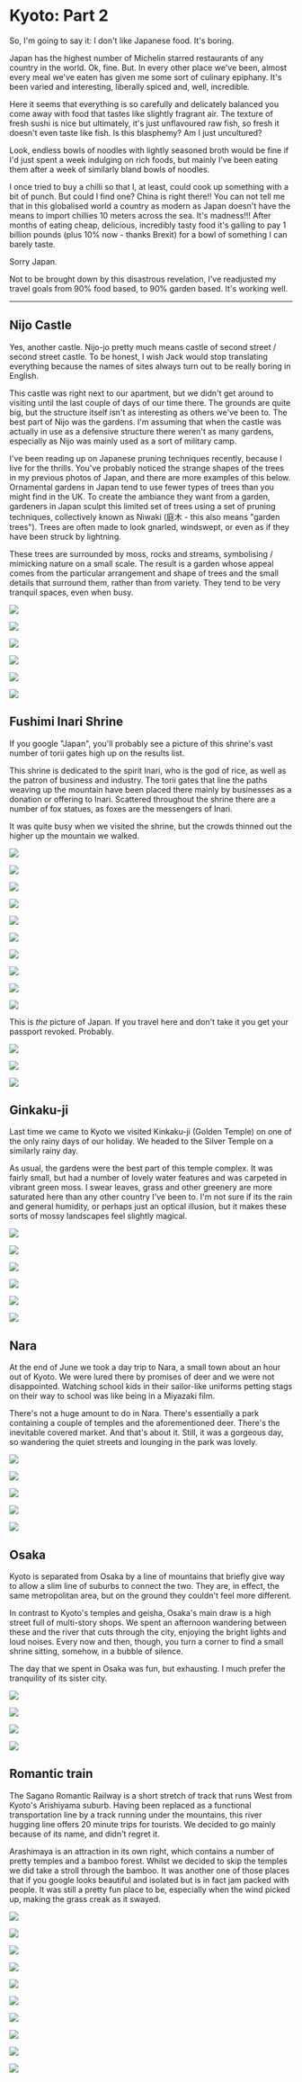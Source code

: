 # Kyoto: Part 2

So, I'm going to say it: I don't like Japanese food. It's boring.

Japan has the highest number of Michelin starred restaurants of any country in the world. Ok, fine. But. In every other place we've been, almost every meal we've eaten has given me some sort of culinary epiphany. It's been varied and interesting, liberally spiced and, well, incredible.

Here it seems that everything is so carefully and delicately balanced you come away with food that tastes like slightly fragrant air. The texture of fresh sushi is nice but ultimately, it's just unflavoured raw fish, so fresh it doesn't even taste like fish. Is this blasphemy? Am I just uncultured?

Look, endless bowls of noodles with lightly seasoned broth would be fine if I'd just spent a week indulging on rich foods, but mainly I've been eating them after a week of similarly bland bowls of noodles.

I once tried to buy a chilli so that I, at least, could cook up something with a bit of punch. But could I find one? China is right there!! You can not tell me that in this globalised world a country as modern as Japan doesn't have the means to import chillies 10 meters across the sea. It's madness!!! After months of eating cheap, delicious, incredibly tasty food it's galling to pay 1 billion pounds (plus 10% now - thanks Brexit) for a bowl of something I can barely taste.

Sorry Japan.

Not to be brought down by this disastrous revelation, I've readjusted my travel goals from 90% food based, to 90% garden based. It's working well.

---

## Nijo Castle

Yes, another castle. Nijo-jo pretty much means castle of second street / second street castle. To be honest, I wish Jack would stop translating everything because the names of sites always turn out to be really boring in English.

This castle was right next to our apartment, but we didn't get around to visiting until the last couple of days of our time there. The grounds are quite big, but the structure itself isn't as interesting as others we've been to. The best part of Nijo was the gardens. I'm assuming that when the castle was actually in use as a defensive structure there weren't as many gardens, especially as Nijo was mainly used as a sort of military camp.

I've been reading up on Japanese pruning techniques recently, because I live for the thrills. You've probably noticed the strange shapes of the trees in my previous photos of Japan, and there are more examples of this below. Ornamental gardens in Japan tend to use fewer types of trees than you might find in the UK. To create the ambiance they want from a garden, gardeners in Japan sculpt this limited set of trees using a set of pruning techniques, collectively known as Niwaki (庭木 - this also means "garden trees"). Trees are often made to look gnarled, windswept, or even as if they have been struck by lightning.

These trees are surrounded by moss, rocks and streams, symbolising / mimicking nature on a small scale. The result is a garden whose appeal comes from the particular arrangement and shape of trees and the small details that surround them, rather than from variety. They tend to be very tranquil spaces, even when busy.

![](https://dl.dropboxusercontent.com/s/9t6gff3gwpzbny1/IMG_7175.jpg?dl=0)

![](https://dl.dropboxusercontent.com/s/t4pnyqebntzbere/IMG_7179.jpg?dl=0)

![](https://dl.dropboxusercontent.com/s/8emew6yyof07ol7/IMG_7191.jpg?dl=0)

![](https://dl.dropboxusercontent.com/s/ntdkeprriwfvfhh/IMG_7184.jpg?dl=0)

![](https://dl.dropboxusercontent.com/s/27u22lj0zxirnmk/IMG_7212.jpg?dl=0)

![](https://dl.dropboxusercontent.com/s/7zuuto2s13gjsa4/IMG_7222.jpg?dl=0)

## Fushimi Inari Shrine

If you google "Japan", you'll probably see a picture of this shrine's vast number of torii gates high up on the results list.

This shrine is dedicated to the spirit Inari, who is the god of rice, as well as the patron of business and industry. The torii gates that line the paths weaving up the mountain have been placed there mainly by businesses as a donation or offering to Inari. Scattered throughout the shrine there are a number of fox statues, as foxes are the messengers of Inari.

It was quite busy when we visited the shrine, but the crowds thinned out the higher up the mountain we walked.

![](https://dl.dropboxusercontent.com/s/raxmrkqsp96n0h3/IMG_6637.jpg?dl=0)

![](https://dl.dropboxusercontent.com/s/5ev8j7ekf9i1uiv/IMG_6660.jpg?dl=0)

![](https://dl.dropboxusercontent.com/s/dwjjhcgrd4613t5/IMG_6663.jpg?dl=0)

![](https://dl.dropboxusercontent.com/s/bq4uarmq1c4yjud/IMG_6692.jpg?dl=0)

![](https://dl.dropboxusercontent.com/s/9rafkqaehcq0e3q/IMG_6713.jpg?dl=0)

![](https://dl.dropboxusercontent.com/s/mtu4moyhejd5pu5/IMG_6717.jpg?dl=0)

![](https://dl.dropboxusercontent.com/s/n8mcian0n1n1d7r/IMG_6722.jpg?dl=0)

![](https://dl.dropboxusercontent.com/s/y4cn6yvzsefeym3/IMG_6725%20%281%29.jpg?dl=0)

![](https://dl.dropboxusercontent.com/s/0jsn1hr4d606jwn/IMG_6737.jpg?dl=0)

![](https://dl.dropboxusercontent.com/s/qupx06xmna92t77/IMG_6739.jpg?dl=0)

This is *the* picture of Japan. If you travel here and don't take it you get your passport revoked. Probably.

![](https://dl.dropboxusercontent.com/s/w749vdtlm1cskl0/IMG_6777.jpg?dl=0)

![](https://dl.dropboxusercontent.com/s/uka7g8vyrhsjci1/IMG_6783.jpg?dl=0)

![](https://dl.dropboxusercontent.com/s/923jtwxypjhpm6f/IMG_6787.jpg?dl=0)

## Ginkaku-ji

Last time we came to Kyoto we visited Kinkaku-ji (Golden Temple) on one of the only rainy days of our holiday. We headed to the Silver Temple on a similarly rainy day.

As usual, the gardens were the best part of this temple complex. It was fairly small, but had a number of lovely water features and was carpeted in vibrant green moss. I swear leaves, grass and other greenery are more saturated here than any other country I've been to. I'm not sure if its the rain and general humidity, or perhaps just an optical illusion, but it makes these sorts of mossy landscapes feel slightly magical.

![](https://dl.dropboxusercontent.com/s/nzdzdj0atoh1km0/IMG_7089.jpg?dl=0)

![](https://dl.dropboxusercontent.com/s/14akal0wn8scv1w/IMG_7101.jpg?dl=0)

![](https://dl.dropboxusercontent.com/s/19ou9zvmmt6ho16/IMG_7111.jpg?dl=0)

![](https://dl.dropboxusercontent.com/s/4uesp9avs8k16g5/IMG_7146.jpg?dl=0)

![](https://dl.dropboxusercontent.com/s/kojlxll6pma6fdp/IMG_7149.jpg?dl=0)

![](https://dl.dropboxusercontent.com/s/t5m4ydmiqbdk6hq/IMG_7160.jpg?dl=0)

## Nara

At the end of June we took a day trip to Nara, a small town about an hour out of Kyoto. We were lured there by promises of deer and we were not disappointed. Watching school kids in their sailor-like uniforms petting stags on their way to school was like being in a Miyazaki film.

There's not a huge amount to do in Nara. There's essentially a park containing a couple of temples and the aforementioned deer. There's the inevitable covered market. And that's about it. Still, it was a gorgeous day, so wandering the quiet streets and lounging in the park was lovely.

![](https://dl.dropboxusercontent.com/s/j2ipifrqh0fnykv/IMG_7313.jpg?dl=0)

![](https://dl.dropboxusercontent.com/s/41e595wn4sbmq7y/IMG_7319.jpg?dl=0)

![](https://dl.dropboxusercontent.com/s/kpopetsd6smv3bv/IMG_7320.jpg?dl=0)

![](https://dl.dropboxusercontent.com/s/lfdtrq5i4zz3o20/IMG_7327.jpg?dl=0)

![](https://dl.dropboxusercontent.com/s/khspo3co119ozv1/IMG_7347.jpg?dl=0)

## Osaka

Kyoto is separated from Osaka by a line of mountains that briefly give way to allow a slim line of suburbs to connect the two. They are, in effect, the same metropolitan area, but on the ground they couldn't feel more different.

In contrast to Kyoto's temples and geisha, Osaka's main draw is a high street full of multi-story shops. We spent an afternoon wandering between these and the river that cuts through the city, enjoying the bright lights and loud noises. Every now and then, though, you turn a corner to find a small shrine sitting, somehow, in a bubble of silence.

The day that we spent in Osaka was fun, but exhausting. I much prefer the tranquility of its sister city.

![](https://dl.dropboxusercontent.com/s/w3gzpo1qda1itzz/IMG_6427.jpg?dl=0)

![](https://dl.dropboxusercontent.com/s/zyxbe0s017phklx/IMG_6428.jpg?dl=0)

![](https://dl.dropboxusercontent.com/s/7inzca6cnswbhgf/IMG_6435.jpg?dl=0)

![](https://dl.dropboxusercontent.com/s/4tsfhc34metpewy/IMG_6455.jpg?dl=0)

## Romantic train

The Sagano Romantic Railway is a short stretch of track that runs West from Kyoto's Arishiyama suburb. Having been replaced as a functional transportation line by a track running under the mountains, this river hugging line offers 20 minute trips for tourists. We decided to go mainly because of its name, and didn't regret it.

Arashimaya is an attraction in its own right, which contains a number of pretty temples and a bamboo forest. Whilst we decided to skip the temples we did take a stroll through the bamboo. It was another one of those places that if you google looks beautiful and isolated but is in fact jam packed with people. It was still a pretty fun place to be, especially when the wind picked up, making the grass creak as it swayed.

![](https://dl.dropboxusercontent.com/s/qbtv74uvtld0vi0/IMG_6894.jpg?dl=0)

![](https://dl.dropboxusercontent.com/s/m7vot7jyaloy8y5/IMG_6910.jpg?dl=0)

![](https://dl.dropboxusercontent.com/s/b7aie5ph61imw3v/IMG_6921.jpg?dl=0)

![](https://dl.dropboxusercontent.com/s/4yq467eu7q7kh1u/IMG_6923.jpg?dl=0)

![](https://dl.dropboxusercontent.com/s/bju5in3lrqfmabj/IMG_6988.jpg?dl=0)

![](https://dl.dropboxusercontent.com/s/ux4gx0wd5gtsx8m/IMG_7005.jpg?dl=0)

![](https://dl.dropboxusercontent.com/s/zjeqylijs0xucbq/IMG_7011.jpg?dl=0)

![](https://dl.dropboxusercontent.com/s/8ckpoyshtd67nmz/IMG_7019.jpg?dl=0)

![](https://dl.dropboxusercontent.com/s/q8dj5ziksckpa8b/IMG_7023.jpg?dl=0)

![](https://dl.dropboxusercontent.com/s/ry2uuup4az165ll/IMG_7032.jpg?dl=0)
